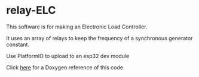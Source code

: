 # relay-ELC

This software is for making an Electronic Load Controller.

It uses an array of relays to keep the frequency of a synchronous generator constant.

Use PlatformIO to upload to an esp32 dev module

Click [here](https://joshua-8.github.io/relay-ELC/annotated.html) for a Doxygen reference of this code.